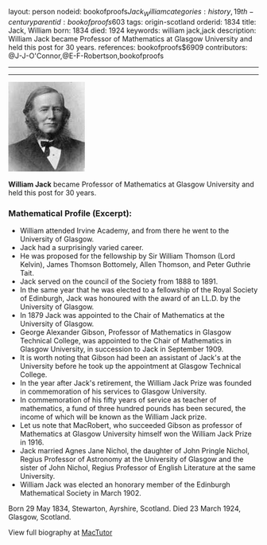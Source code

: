 layout: person
nodeid: bookofproofs$Jack_William
categories: history,19th-century
parentid: bookofproofs$603
tags: origin-scotland
orderid: 1834
title: Jack, William
born: 1834
died: 1924
keywords: william jack,jack
description: William Jack became Professor of Mathematics at Glasgow University and held this post for 30 years.
references: bookofproofs$6909
contributors: @J-J-O'Connor,@E-F-Robertson,bookofproofs

---



---

![Jack_William.jpg](https://github.com/bookofproofs/bookofproofs.github.io/blob/main/_sources/_assets/images/portraits/Jack_William.jpg?raw=true)

**William Jack** became Professor of Mathematics at Glasgow University and held this post for 30 years.

### Mathematical Profile (Excerpt):
* William attended Irvine Academy, and from there he went to the University of Glasgow.
* Jack had a surprisingly varied career.
* He was proposed for the fellowship by Sir William Thomson (Lord Kelvin), James Thomson Bottomely, Allen Thomson, and Peter Guthrie Tait.
* Jack served on the council of the Society from 1888 to 1891.
* In the same year that he was elected to a fellowship of the Royal Society of Edinburgh, Jack was honoured with the award of an LL.D. by the University of Glasgow.
* In 1879 Jack was appointed to the Chair of Mathematics at the University of Glasgow.
* George Alexander Gibson, Professor of Mathematics in Glasgow Technical College, was appointed to the Chair of Mathematics in Glasgow University, in succession to Jack in September 1909.
* It is worth noting that Gibson had been an assistant of Jack's at the University before he took up the appointment at Glasgow Technical College.
* In the year after Jack's retirement, the William Jack Prize was founded in commemoration of his services to Glasgow University.
* In commemoration of his fifty years of service as teacher of mathematics, a fund of three hundred pounds has been secured, the income of which will be known as the William Jack prize.
* Let us note that MacRobert, who succeeded Gibson as professor of Mathematics at Glasgow University himself won the William Jack Prize in 1916.
* Jack married Agnes Jane Nichol, the daughter of John Pringle Nichol, Regius Professor of Astronomy at the University of Glasgow and the sister of John Nichol, Regius Professor of English Literature at the same University.
* William Jack was elected an honorary member of the Edinburgh Mathematical Society in March 1902.

Born 29 May 1834, Stewarton, Ayrshire, Scotland. Died 23 March 1924, Glasgow, Scotland.

View full biography at [MacTutor](https://mathshistory.st-andrews.ac.uk/Biographies/Jack_William/)
